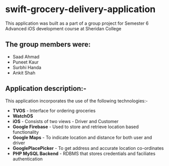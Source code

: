# swift-grocery-delivery-application
This application was built as a part of a group project for Semester 6 Advanced iOS development course at Sheridan College

## The group members were:
* Saad Ahmad
* Puneet Kaur
* Surbhi Handa
* Ankit Shah

## Application description:- 

This application incorporates the use of the following technologies:-
* **TVOS** - Interface for ordering groceries
* **WatchOS** 
* **iOS** - Consists of two views - Driver and Customer
* **Google Firebase** - Used to store and retrieve location based functionality
* **Google Maps** - To indicate location and distance for both user and driver
* **GooglePlacePicker** - To get address and accurate location co-ordinates 
* **PHP MySQL Backend** -  RDBMS that stores credentials and faciliates authentication
